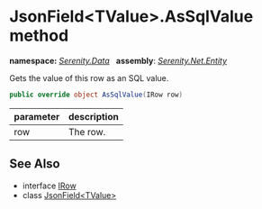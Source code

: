 # JsonField&lt;TValue&gt;.AsSqlValue method
**namespace:** *[Serenity.Data](../../README.md#serenity.data-namespace)*   **assembly**: *[Serenity.Net.Entity](../../README.md)*

Gets the value of this row as an SQL value.

```csharp
public override object AsSqlValue(IRow row)
```

| parameter | description |
| --- | --- |
| row | The row. |

## See Also

* interface [IRow](../IRow.md)
* class [JsonField&lt;TValue&gt;](../JsonField-1.md)